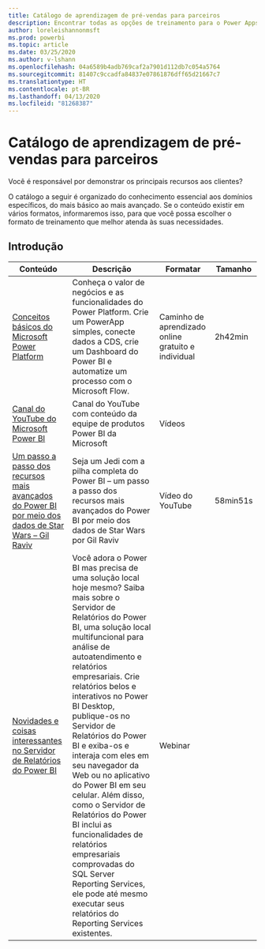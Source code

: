 ```yaml
---
title: Catálogo de aprendizagem de pré-vendas para parceiros
description: Encontrar todas as opções de treinamento para o Power Apps
author: loreleishannonmsft
ms.prod: powerbi
ms.topic: article
ms.date: 03/25/2020
ms.author: v-lshann
ms.openlocfilehash: 04a6589b4adb769caf2a7901d112db7c054a5764
ms.sourcegitcommit: 81407c9ccadfa84837e07861876dff65d21667c7
ms.translationtype: HT
ms.contentlocale: pt-BR
ms.lasthandoff: 04/13/2020
ms.locfileid: "81268387"
---
```

# <a name="partner-pre-sales-learning-catalog"></a>Catálogo de aprendizagem de pré-vendas para parceiros

Você é responsável por demonstrar os principais recursos aos clientes? 

O catálogo a seguir é organizado do conhecimento essencial aos domínios específicos, do mais básico ao mais avançado. Se o conteúdo existir em vários formatos, informaremos isso, para que você possa escolher o formato de treinamento que melhor atenda às suas necessidades.

## <a name="get-started"></a>Introdução<a name="get-started"></a>
| Conteúdo  | Descrição | Formatar  | Tamanho   |
|-------------------------------------------------------------------------------------------------------------------------------------|-------------------------------------------------------------------------------------------------------------------------------------------------------------------------------------------------------------------------------------------------------------------------------------------------------------------------------------------------------------------------------------------------------------------------------------------------------------------------------------------------------------------------------------------------------------------|---------------------------------------|-------------|
| [Conceitos básicos do Microsoft Power Platform](https://docs.microsoft.com/learn/paths/power-plat-fundamentals/)   | Conheça o valor de negócios e as funcionalidades do Power Platform. Crie um PowerApp simples, conecte dados a CDS, crie um Dashboard do Power BI e automatize um processo com o Microsoft Flow.   | Caminho de aprendizado online gratuito e individual | 2h42min   |
| [Canal do YouTube do Microsoft Power BI](https://www.youtube.com/user/mspowerbi/videos)                                                 | Canal do YouTube com conteúdo da equipe de produtos Power BI da Microsoft  | Vídeos |             |
| [Um passo a passo dos recursos mais avançados do Power BI por meio dos dados de Star Wars – Gil Raviv](https://www.youtube.com/watch?v=r0Qk5V8dvgg) | Seja um Jedi com a pilha completa do Power BI – um passo a passo dos recursos mais avançados do Power BI por meio dos dados de Star Wars por Gil Raviv  | Vídeo do YouTube   | 58min51s |
| [Novidades e coisas interessantes no Servidor de Relatórios do Power BI](https://info.microsoft.com/whats-new-powerbi-report-server-ondemand.html)       | Você adora o Power BI mas precisa de uma solução local hoje mesmo? Saiba mais sobre o Servidor de Relatórios do Power BI, uma solução local multifuncional para análise de autoatendimento e relatórios empresariais. Crie relatórios belos e interativos no Power BI Desktop, publique-os no Servidor de Relatórios do Power BI e exiba-os e interaja com eles em seu navegador da Web ou no aplicativo do Power BI em seu celular. Além disso, como o Servidor de Relatórios do Power BI inclui as funcionalidades de relatórios empresariais comprovadas do SQL Server Reporting Services, ele pode até mesmo executar seus relatórios do Reporting Services existentes. | Webinar   |             |